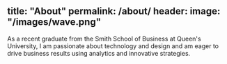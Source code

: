 title: "About"
permalink: /about/
header:
  image: "/images/wave.png"
---
As a recent graduate from the Smith School of Business at Queen's University, I am passionate about technology and design and am eager to drive business results using analytics and innovative strategies. 

